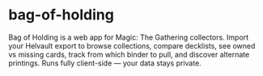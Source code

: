 # bag-of-holding
Bag of Holding is a web app for Magic: The Gathering collectors. Import your Helvault export to browse collections, compare decklists, see owned vs missing cards, track from which binder to pull, and discover alternate printings. Runs fully client-side — your data stays private.
